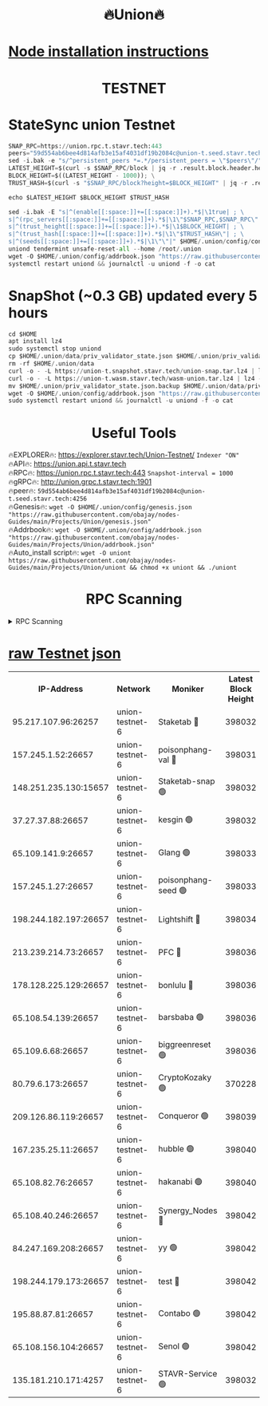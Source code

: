 <h1 align="center"> 🔥Union🔥</h1>

[Node installation instructions](https://github.com/obajay/nodes-Guides/tree/main/Projects/Union)
=

<h1 align="center"> TESTNET</h1>

# StateSync union Testnet
```python
SNAP_RPC=https://union.rpc.t.stavr.tech:443
peers="59d554ab6bee4d814afb3e15af4031df19b2084c@union-t.seed.stavr.tech:4256"
sed -i.bak -e "s/^persistent_peers *=.*/persistent_peers = \"$peers\"/" $HOME/.union/config/config.toml
LATEST_HEIGHT=$(curl -s $SNAP_RPC/block | jq -r .result.block.header.height); \
BLOCK_HEIGHT=$((LATEST_HEIGHT - 1000)); \
TRUST_HASH=$(curl -s "$SNAP_RPC/block?height=$BLOCK_HEIGHT" | jq -r .result.block_id.hash)

echo $LATEST_HEIGHT $BLOCK_HEIGHT $TRUST_HASH

sed -i.bak -E "s|^(enable[[:space:]]+=[[:space:]]+).*$|\1true| ; \
s|^(rpc_servers[[:space:]]+=[[:space:]]+).*$|\1\"$SNAP_RPC,$SNAP_RPC\"| ; \
s|^(trust_height[[:space:]]+=[[:space:]]+).*$|\1$BLOCK_HEIGHT| ; \
s|^(trust_hash[[:space:]]+=[[:space:]]+).*$|\1\"$TRUST_HASH\"| ; \
s|^(seeds[[:space:]]+=[[:space:]]+).*$|\1\"\"|" $HOME/.union/config/config.toml
uniond tendermint unsafe-reset-all --home /root/.union
wget -O $HOME/.union/config/addrbook.json "https://raw.githubusercontent.com/obajay/nodes-Guides/main/Projects/Union/addrbook.json"
systemctl restart uniond && journalctl -u uniond -f -o cat
```
# SnapShot (~0.3 GB) updated every 5 hours
```python
cd $HOME
apt install lz4
sudo systemctl stop uniond
cp $HOME/.union/data/priv_validator_state.json $HOME/.union/priv_validator_state.json.backup
rm -rf $HOME/.union/data
curl -o - -L https://union-t.snapshot.stavr.tech/union-snap.tar.lz4 | lz4 -c -d - | tar -x -C $HOME/.union --strip-components 2
curl -o - -L https://union-t.wasm.stavr.tech/wasm-union.tar.lz4 | lz4 -c -d - | tar -x -C $HOME/.union --strip-components 2
mv $HOME/.union/priv_validator_state.json.backup $HOME/.union/data/priv_validator_state.json
wget -O $HOME/.union/config/addrbook.json "https://raw.githubusercontent.com/obajay/nodes-Guides/main/Projects/Union/addrbook.json"
sudo systemctl restart uniond && journalctl -u uniond -f -o cat
```
 <h1 align="center"> Useful Tools</h1>
 
🔥EXPLORER🔥: https://explorer.stavr.tech/Union-Testnet/        `Indexer "ON"` \
🔥API🔥:      https://union.api.t.stavr.tech \
🔥RPC🔥:      https://union.rpc.t.stavr.tech:443              `Snapshot-interval = 1000` \
🔥gRPC🔥:     http://union.grpc.t.stavr.tech:1901 \
🔥peer🔥:     `59d554ab6bee4d814afb3e15af4031df19b2084c@union-t.seed.stavr.tech:4256` \
🔥Genesis🔥:     `wget -O $HOME/.union/config/genesis.json "https://raw.githubusercontent.com/obajay/nodes-Guides/main/Projects/Union/genesis.json"` \
🔥Addrbook🔥: ```wget -O $HOME/.union/config/addrbook.json "https://raw.githubusercontent.com/obajay/nodes-Guides/main/Projects/Union/addrbook.json"``` \
🔥Auto_install script🔥:  `wget -O uniont https://raw.githubusercontent.com/obajay/nodes-Guides/main/Projects/Union/uniont && chmod +x uniont && ./uniont`

<h1 align="center"> RPC Scanning</h1>

<details>
<summary>RPC Scanning</summary>

<h2 align="center"> We scan nodes in real time every 4 hours. And we provide the final result of RPC endpoints.
We cannot influence the operation of these nodes in any way. </h2>


```python
If Voting Power is higher than 0 --> then the Node is a validator of the network and may be subject to attack and be a potential threat to the chain.
```
```python
We marked such validators with a red symbol
```

</details>

[raw Testnet json](https://rpc-check.uniont.stavr.tech/uniont/rpc-uniont-result.json)
=



<table><tr><th>IP-Address</th><th>Network</th><th>Moniker</th><th>Latest Block Height</th><th>Earliest Block Height</th><th>Catching Up</th><th>Tx Index</th><th>Voting Power</th><th>Scan Time</th></tr><tr><td>95.217.107.96:26257</td><td>union-testnet-6</td><td>Staketab 🔴</td><td>398032</td><td>1</td><td>False</td><td>on</td><td>1000002</td><td>2024-03-11T15:00:52.125420812UTC</td></tr><tr><td>157.245.1.52:26657</td><td>union-testnet-6</td><td>poisonphang-val 🔴</td><td>398031</td><td>1</td><td>False</td><td>on</td><td>1000000</td><td>2024-03-11T15:00:52.805530008UTC</td></tr><tr><td>148.251.235.130:15657</td><td>union-testnet-6</td><td>Staketab-snap 🟢</td><td>398032</td><td>1</td><td>False</td><td>on</td><td>0</td><td>2024-03-11T15:00:53.389321198UTC</td></tr><tr><td>37.27.37.88:26657</td><td>union-testnet-6</td><td>kesgin 🟢</td><td>398032</td><td>1</td><td>False</td><td>on</td><td>0</td><td>2024-03-11T15:00:53.695739870UTC</td></tr><tr><td>65.109.141.9:26657</td><td>union-testnet-6</td><td>Glang 🟢</td><td>398033</td><td>1</td><td>False</td><td>on</td><td>0</td><td>2024-03-11T15:00:58.077297540UTC</td></tr><tr><td>157.245.1.27:26657</td><td>union-testnet-6</td><td>poisonphang-seed 🟢</td><td>398033</td><td>1</td><td>False</td><td>on</td><td>0</td><td>2024-03-11T15:00:58.953957014UTC</td></tr><tr><td>198.244.182.197:26657</td><td>union-testnet-6</td><td>Lightshift 🔴</td><td>398034</td><td>1</td><td>False</td><td>on</td><td>1000000</td><td>2024-03-11T15:01:01.269206057UTC</td></tr><tr><td>213.239.214.73:26657</td><td>union-testnet-6</td><td>PFC 🔴</td><td>398036</td><td>1</td><td>False</td><td>on</td><td>1000001</td><td>2024-03-11T15:01:13.746575418UTC</td></tr><tr><td>178.128.225.129:26657</td><td>union-testnet-6</td><td>bonlulu 🔴</td><td>398036</td><td>1</td><td>False</td><td>on</td><td>1000000</td><td>2024-03-11T15:01:14.385064320UTC</td></tr><tr><td>65.108.54.139:26657</td><td>union-testnet-6</td><td>barsbaba 🟢</td><td>398036</td><td>1</td><td>False</td><td>on</td><td>0</td><td>2024-03-11T15:01:14.684776490UTC</td></tr><tr><td>65.109.6.68:26657</td><td>union-testnet-6</td><td>biggreenreset 🟢</td><td>398036</td><td>1</td><td>False</td><td>on</td><td>0</td><td>2024-03-11T15:01:17.035343834UTC</td></tr><tr><td>80.79.6.173:26657</td><td>union-testnet-6</td><td>CryptoKozaky 🟢</td><td>370228</td><td>1</td><td>False</td><td>on</td><td>0</td><td>2024-03-11T15:01:19.563828817UTC</td></tr><tr><td>209.126.86.119:26657</td><td>union-testnet-6</td><td>Conqueror 🟢</td><td>398039</td><td>1</td><td>False</td><td>on</td><td>0</td><td>2024-03-11T15:01:38.557911466UTC</td></tr><tr><td>167.235.25.11:26657</td><td>union-testnet-6</td><td>hubble 🟢</td><td>398040</td><td>1</td><td>False</td><td>on</td><td>0</td><td>2024-03-11T15:01:44.858991364UTC</td></tr><tr><td>65.108.82.76:26657</td><td>union-testnet-6</td><td>hakanabi 🟢</td><td>398040</td><td>1</td><td>False</td><td>on</td><td>0</td><td>2024-03-11T15:01:45.162711830UTC</td></tr><tr><td>65.108.40.246:26657</td><td>union-testnet-6</td><td>Synergy_Nodes 🔴</td><td>398042</td><td>1</td><td>False</td><td>on</td><td>1000001</td><td>2024-03-11T15:01:51.584762815UTC</td></tr><tr><td>84.247.169.208:26657</td><td>union-testnet-6</td><td>yy 🟢</td><td>398042</td><td>1</td><td>False</td><td>on</td><td>0</td><td>2024-03-11T15:01:51.870446859UTC</td></tr><tr><td>198.244.179.173:26657</td><td>union-testnet-6</td><td>test 🔴</td><td>398042</td><td>1</td><td>False</td><td>on</td><td>1</td><td>2024-03-11T15:01:54.203535101UTC</td></tr><tr><td>195.88.87.81:26657</td><td>union-testnet-6</td><td>Contabo 🟢</td><td>398042</td><td>1</td><td>False</td><td>on</td><td>0</td><td>2024-03-11T15:01:54.495409257UTC</td></tr><tr><td>65.108.156.104:26657</td><td>union-testnet-6</td><td>Senol 🟢</td><td>398042</td><td>1</td><td>False</td><td>on</td><td>0</td><td>2024-03-11T15:01:54.825837633UTC</td></tr><tr><td>135.181.210.171:4257</td><td>union-testnet-6</td><td>STAVR-Service 🟢</td><td>398032</td><td>397001</td><td>False</td><td>on</td><td>0</td><td>2024-03-11T15:00:53.131708403UTC</td></tr></table>
